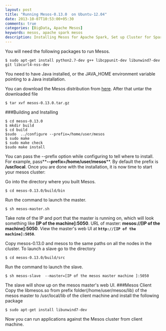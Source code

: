 ```yaml
---
layout: post
title: "Running Mesos-0.13.0  on Ubuntu-12.04"
date: 2013-10-07T10:53:00+05:30
comments: true
categories: [BigData, Apache Mesos]
keywords: mesos, apache spark mesos
description: Installing Mesos for Apache Spark, Set up Cluster for Spark
---
```

You will need the following packages to run Mesos.
```
$ sudo apt-get install python2.7-dev g++ libcppunit-dev libunwind7-dev git libcurl4-nss-dev
```
You need to have Java installed, or the JAVA_HOME environment variable pointing to a Java installation.

You can download the Mesos distribution from [here](http://www.apache.org/dyn/closer.cgi/mesos/0.13.0/). After that untar the downloaded file
```
$ tar xvf mesos-0.13.0.tar.gz
```
###Building and Installing
``` 
$ cd mesos-0.13.0
$ mkdir build
$ cd build
$sudo  ../configure --prefix=/home/user/mesos
$ sudo make
$ sudo make check
$sudo make install
```
You can pass the --prefix option while configuring to tell where to install. For example, pass**__--prefix=/home/user/mesos__**. By default the prefix is **__/usr/local__**.
Once you are done with the installation, it is now time to start your mesos cluster:

Go into the directory where you built Mesos.
```
$ cd mesos-0.13.0/build/bin
```
Run the command to launch the master.
```
$ sh mesos-master.sh 
```  
Take note of the IP and port that the master is running on, which will look something like **__[IP of the machine]:5050__**. 
URL of master: __mesos://[IP of the machine]:5050__. View the master's web UI at __`http://[IP of the machine]:5050`__.

Copy mesos-0.13.0 and mesos to the same paths on all the nodes in the cluster. To launch a slave go to the directory 
```
$ cd mesos-0.13.0/build/src
```
Run the command to launch the slave.
```
$ sh mesos-slave  --master=[IP of the mesos master machine ]:5050
```
The slave will show up on the mesos master's web UI.
###Mesos Client
Copy the libmesos.so from prefix folder(/home/user/mesos/lib) of the mesos master to /usr/local/lib of the client machine and install the following package
```
$ sudo apt-get install libunwind7-dev
```  
Now you can  run  applications against the Mesos cluster from client machine.
